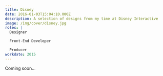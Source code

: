 ```yaml
---
title: Disney
date: 2016-01-03T15:04:10.000Z
description: A selection of designs from my time at Disney Interactive UK.
image: /img/cover/disney.jpg
roles: |
  Designer

  Front-End Developer

  Producer
workdate: 2015
---
```


Coming soon...